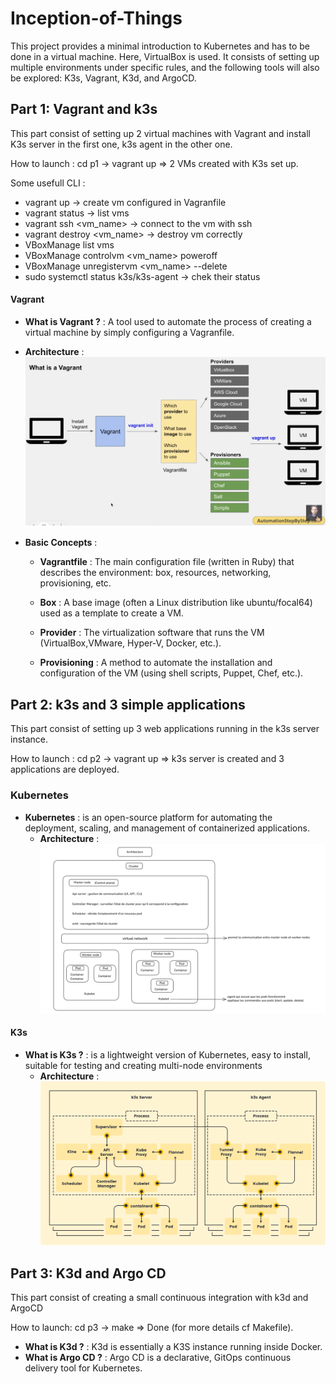 # Inception-of-Things

This project provides a minimal introduction to Kubernetes and has to be done in a virtual machine. Here, VirtualBox is used.
It consists of setting up multiple environments under specific rules, and the following tools will also be explored: K3s, Vagrant, K3d, and ArgoCD.

## Part 1: Vagrant and k3s
This part consist of setting up 2 virtual machines with Vagrant and install K3s server in the first one, k3s agent in the other one.

How to launch : cd p1 -> vagrant up => 2 VMs created with K3s set up.

Some usefull CLI : 
- vagrant up -> create vm configured in Vagranfile
- vagrant status -> list vms
- vagrant ssh <vm_name> -> connect to the vm with ssh
- vagrant destroy <vm_name> -> destroy vm correctly
- VBoxManage list vms
- VBoxManage controlvm <vm_name> poweroff 
- VBoxManage unregistervm <vm_name> --delete
- sudo systemctl status k3s/k3s-agent -> chek their status

#### Vagrant
- **What is Vagrant ?** : A tool used to automate the process of creating a virtual machine by simply configuring a Vagranfile.
- **Architecture** : ![Vagrant architecture](./img/architecture%20Vagrant.png)
- **Basic Concepts** :

  * **Vagrantfile** : The main configuration file (written in Ruby) that describes the environment: box, resources, networking, provisioning, etc.

  * **Box** : A base image (often a Linux distribution like ubuntu/focal64) used as a template to create a VM.

  * **Provider** : The virtualization software that runs the VM (VirtualBox,VMware, Hyper-V, Docker, etc.).

  * **Provisioning** : A method to automate the installation and configuration of the VM (using shell scripts, Puppet, Chef, etc.).


## Part 2: k3s and 3 simple applications
This part consist of setting up 3 web applications running in the k3s server instance.

How to launch : cd p2 -> vagrant up => k3s server is created and 3 applications are deployed.

### Kubernetes

- **Kubernetes** :  is an open-source platform for automating the deployment, scaling, and management of containerized applications.
	- **Architecture** :
		![Kubernetes Architecture](./img/architecture%20Kubernetes.png)

#### K3s

- **What is K3s ?** : is a lightweight version of Kubernetes, easy to install, suitable for testing and creating multi-node environments
	- **Architecture** :
		![K3s Architecture](./img/architecture%20K3s.svg)


## Part 3: K3d and Argo CD
This part consist of creating a small continuous integration with k3d and ArgoCD

How to launch: cd p3 -> make => Done (for more details cf Makefile).

- **What is K3d ?** : K3d is essentially a K3S instance running inside Docker.
- **What is Argo CD ?** : Argo CD is a declarative, GitOps continuous delivery tool for Kubernetes.

